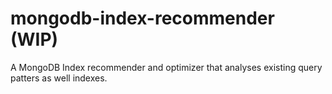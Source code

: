 # mongodb-index-recommender (WIP)
A MongoDB Index recommender and optimizer that analyses existing query patters as well indexes.
